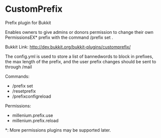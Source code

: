 CustomPrefix
============
Prefix plugin for Bukkit

Enables owners to give admins or donors permission to change their own PermissionsEX* prefix 
with the command /prefix set <prefix>.

Bukkit Link: http://dev.bukkit.org/bukkit-plugins/customprefix/

The config.yml is used to store a list of bannedwords to block in prefixes, the max length
of the prefix, and the user prefix changes should be sent to through /mail

Commands:
 - /prefix set <prefix>
 - /resetprefix
 - /prefixconfigreload

Permissions:
 - millenium.prefix.use
 - millenium.prefix.reload

*: More permissions plugins may be supported later.

